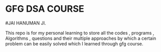 # GFG DSA COURSE

#JAI HANUMAN JI.

This repo is for my personal learning to store all the codes , programs , Algorithms , questions and their multiple approaches by which a certain problem can be easily solved which I learned through gfg course.
